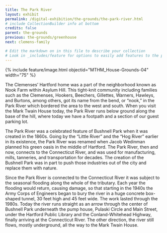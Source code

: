 ```yaml
---
title: The Park River
layout: exhibit
permalink: /digital-exhibition/the-grounds/the-park-river.html
# include CollectionBuilder info at bottom
credits: false
parent: the-grounds
previous: the-grounds/greenhouse
next: clemens-family

# Edit the markdown on in this file to describe your collection
# Look in _includes/feature for options to easily add features to the page
---
```

{% include feature/image.html objectid="MTHM_House-Grounds-04" width="75" %}

The Clemenses’ Hartford home was a part of the neighborhood known as Nook Farm within Asylum Hill. This tight-knit community including families such as the Clemenses, Hookers, Beechers, Gillettes, Warners, Hawleys, and Burtons, among others, got its name from the bend, or “nook,” in the Park River which bordered the area to the west and south. When you visit the Mark Twain House today, the Park River runs below ground along the base of the hill, where today we have a footpath and a section of our guest parking lot. 

The Park River was a celebrated feature of Bushnell Park when it was created in the 1860s. Going by  the “Little River” and the “Hog River” earlier in its existence, the Park River was renamed when Jacob Wedinman planned his green oasis in the middle of Hartford. The Park River, then and now, connects to the Connecticut River, and was used for manufacturing, mills, tanneries, and transportation for decades. The creation of the Bushnell Park was in part to push those industries out of the city and replace them with nature. 

Since the Park River is connected to the Connecticut River it was subject to the seasonal flooding along the whole of the tributary. Each year the flooding would return, causing damage, so that starting in the 1940s the Army Corps of Engineers began to bury the river in a huge concrete box-shaped tunnel, 30 feet high and 45 feet wide. The work lasted through the 1980s. Today the river runs straight as an arrow through the center of  Bushnell Park underneath the pump house, Pulaski Circle and Main Street, under the Hartford Public Library and the Conland-Whitehead Highway, finally arriving at the Connecticut River. The other direction, the river still flows, mostly underground, all the way to the Mark Twain House. 
